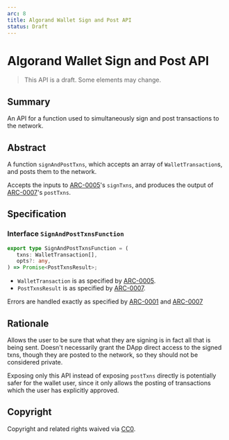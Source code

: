 ```yaml
---
arc: 8
title: Algorand Wallet Sign and Post API
status: Draft
---
```


# Algorand Wallet Sign and Post API

> This API is a draft.
> Some elements may change.

## Summary

An API for a function used to simultaneously sign and post transactions to the network.

## Abstract

A function `signAndPostTxns`, which accepts an array of `WalletTransaction`s, and posts them to the network.

Accepts the inputs to [ARC-0005](arc-0005.md#interface-signtxnsfunction)'s `signTxns`, and produces the output of [ARC-0007](arc-0007.md#interface-posttxnsfunction)'s `postTxns`.

## Specification

### Interface `SignAndPostTxnsFunction`

```ts
export type SignAndPostTxnsFunction = (
   txns: WalletTransaction[],
   opts?: any,
) => Promise<PostTxnsResult>;
```

* `WalletTransaction` is as specified by [ARC-0005](arc-0005.md#interface-wallettransaction).
* `PostTxnsResult` is as specified by [ARC-0007](arc-0007.md#interface-posttxnsfunction).

Errors are handled exactly as specified by [ARC-0001](arc-0001.md#error-standards) and [ARC-0007](arc-0007.md#error-standard)

## Rationale

Allows the user to be sure that what they are signing is in fact all that is being sent. Doesn't necessarily grant the DApp direct access to the signed txns, though they are posted to the network, so they should not be considered private.

Exposing only this API instead of exposing `postTxns` directly is potentially safer for the wallet user, since it only allows the posting of transactions which the user has explicitly approved.

## Copyright

Copyright and related rights waived via [CC0](https://creativecommons.org/publicdomain/zero/1.0/).
